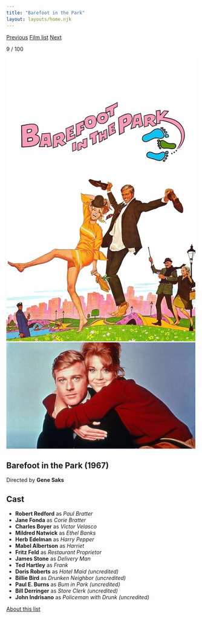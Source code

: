 ```yaml
---
title: "Barefoot in the Park"
layout: layouts/home.njk
---
```


<nav class="films">
  <a class="prev" href="../breathless">Previous</a>
  <a href="../">Film list</a>
  <a class="next" href="../2001-a-space-odyssey">Next</a>
</nav>

<p>9 / 100</p>

<article class="film">
  <img class="poster" src="../films/posters/barefoot-in-the-park.jpg" alt="">
  <img class="backdrop" src="../films/backdrops/barefoot-in-the-park.jpg" alt="">

  <h1>Barefoot in the Park (1967)</h1>

  <p class="director">
    Directed by <strong>Gene Saks</strong>
  </p>


  <h2>
    Cast
  </h2>
  <ul>
    <li><strong>Robert Redford</strong> as <em>Paul Bratter</em></li>
<li><strong>Jane Fonda</strong> as <em>Corie Bratter</em></li>
<li><strong>Charles Boyer</strong> as <em>Victor Velasco</em></li>
<li><strong>Mildred Natwick</strong> as <em>Ethel Banks</em></li>
<li><strong>Herb Edelman</strong> as <em>Harry Pepper</em></li>
<li><strong>Mabel Albertson</strong> as <em>Harriet</em></li>
<li><strong>Fritz Feld</strong> as <em>Restaurant Proprietor</em></li>
<li><strong>James Stone</strong> as <em>Delivery Man</em></li>
<li><strong>Ted Hartley</strong> as <em>Frank</em></li>
<li><strong>Doris Roberts</strong> as <em>Hotel Maid (uncredited)</em></li>
<li><strong>Billie Bird</strong> as <em>Drunken Neighbor (uncredited)</em></li>
<li><strong>Paul E. Burns</strong> as <em>Bum in Park (uncredited)</em></li>
<li><strong>Bill Derringer</strong> as <em>Store Clerk (uncredited)</em></li>
<li><strong>John Indrisano</strong> as <em>Policeman with Drunk (uncredited)</em></li>
  </ul>
</article>
<footer>
  <a href="../about">About this list</a>
</footer>
